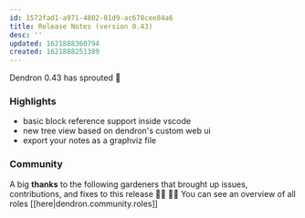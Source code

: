 ```yaml
---
id: 1572fad1-a971-4802-81d9-ac678cee84a6
title: Release Notes (version 0.43)
desc: ''
updated: 1621888360794
created: 1621888251389
---
```


Dendron 0.43 has sprouted  🌱

### Highlights
- basic block reference support inside vscode
- new tree view based on dendron's custom web ui
- export your notes as a graphviz file

### Community

A big **thanks** to the following gardeners that brought up issues, contributions, and fixes to this release :man_farmer: :woman_farmer: 
You can see an overview of all roles [[here|dendron.community.roles]]

